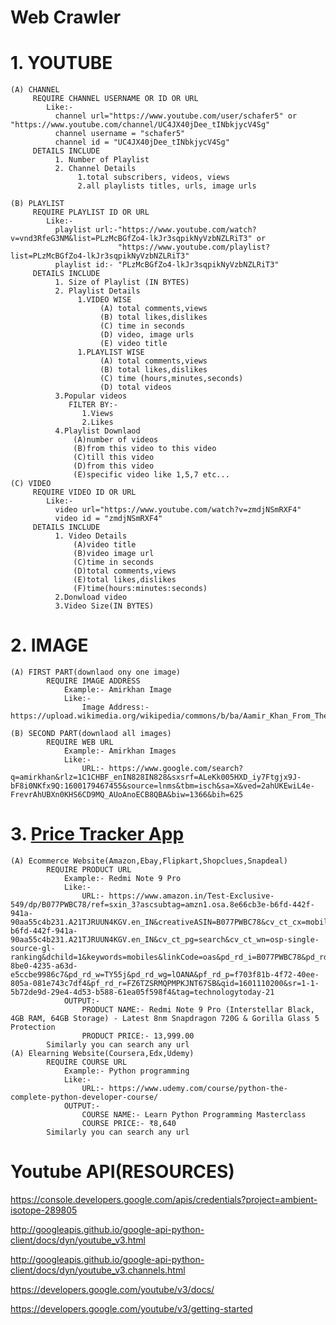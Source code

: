 # Web Crawler

# 1. YOUTUBE
    (A) CHANNEL
         REQUIRE CHANNEL USERNAME OR ID OR URL
            Like:-
              channel url="https://www.youtube.com/user/schafer5" or "https://www.youtube.com/channel/UC4JX40jDee_tINbkjycV4Sg"
              channel username = "schafer5"
              channel id = "UC4JX40jDee_tINbkjycV4Sg"
         DETAILS INCLUDE
              1. Number of Playlist
              2. Channel Details
                   1.total subscribers, videos, views
                   2.all playlists titles, urls, image urls
                   
    (B) PLAYLIST
         REQUIRE PLAYLIST ID OR URL
            Like:-
              playlist url:-"https://www.youtube.com/watch?v=vnd3RfeG3NM&list=PLzMcBGfZo4-lkJr3sqpikNyVzbNZLRiT3" or 
                            "https://www.youtube.com/playlist?list=PLzMcBGfZo4-lkJr3sqpikNyVzbNZLRiT3"
              playlist id:- "PLzMcBGfZo4-lkJr3sqpikNyVzbNZLRiT3"
         DETAILS INCLUDE
              1. Size of Playlist (IN BYTES)
              2. Playlist Details
                   1.VIDEO WISE
                        (A) total comments,views
                        (B) total likes,dislikes
                        (C) time in seconds
                        (D) video, image urls
                        (E) video title
                   1.PLAYLIST WISE
                        (A) total comments,views
                        (B) total likes,dislikes
                        (C) time (hours,minutes,seconds)
                        (D) total videos
              3.Popular videos
                 FILTER BY:-
                    1.Views
                    2.Likes
              4.Playlist Downlaod
                  (A)number of videos
                  (B)from this video to this video
                  (C)till this video
                  (D)from this video
                  (E)specific video like 1,5,7 etc...
    (C) VIDEO
         REQUIRE VIDEO ID OR URL
            Like:-
              video url="https://www.youtube.com/watch?v=zmdjNSmRXF4"
              video id = "zmdjNSmRXF4"
         DETAILS INCLUDE
              1. Video Details
                  (A)video title
                  (B)video image url
                  (C)time in seconds
                  (D)total comments,views
                  (E)total likes,dislikes
                  (F)time(hours:minutes:seconds)
              2.Donwload video
              3.Video Size(IN BYTES)
# 2. IMAGE
    (A) FIRST PART(downlaod ony one image)
            REQUIRE IMAGE ADDRESS
                Example:- Amirkhan Image
                Like:-
                    Image Address:- https://upload.wikimedia.org/wikipedia/commons/b/ba/Aamir_Khan_From_The_NDTV_Greenathon_at_Yash_Raj_Studios_%2811%29.jpg

    (B) SECOND PART(downlaod all images)
            REQUIRE WEB URL
                Example:- Amirkhan Images
                Like:-
                    URL:- https://www.google.com/search?q=amirkhan&rlz=1C1CHBF_enIN828IN828&sxsrf=ALeKk005HXD_iy7Ftgjx9J-bF8i0NKfx9Q:1600179467455&source=lnms&tbm=isch&sa=X&ved=2ahUKEwiL4e-FrevrAhUBXn0KHS6CD9MQ_AUoAnoECB8QBA&biw=1366&bih=625

# 3. [Price Tracker App](https://github.com/abhishekgoyal-a11y/Price-tracker-app)
    (A) Ecommerce Website(Amazon,Ebay,Flipkart,Shopclues,Snapdeal)
            REQUIRE PRODUCT URL
                Example:- Redmi Note 9 Pro
                Like:-
                    URL:- https://www.amazon.in/Test-Exclusive-549/dp/B077PWBC78/ref=sxin_3?ascsubtag=amzn1.osa.8e66cb3e-b6fd-442f-941a-90aa55c4b231.A21TJRUUN4KGV.en_IN&creativeASIN=B077PWBC78&cv_ct_cx=mobiles&cv_ct_id=amzn1.osa.8e66cb3e-b6fd-442f-941a-90aa55c4b231.A21TJRUUN4KGV.en_IN&cv_ct_pg=search&cv_ct_wn=osp-single-source-gl-ranking&dchild=1&keywords=mobiles&linkCode=oas&pd_rd_i=B077PWBC78&pd_rd_r=400e04f7-8be0-4235-a63d-e5ccbe9986c7&pd_rd_w=TY55j&pd_rd_wg=lOANA&pf_rd_p=f703f81b-4f72-40ee-805a-081e743c7df4&pf_rd_r=FZ6TZSRMQPMPKJNT67SB&qid=1601110200&sr=1-1-5b72de9d-29e4-4d53-b588-61ea05f598f4&tag=technologytoday-21
                OUTPUT:-
                    PRODUCT NAME:- Redmi Note 9 Pro (Interstellar Black, 4GB RAM, 64GB Storage) - Latest 8nm Snapdragon 720G & Gorilla Glass 5 Protection
                    PRODUCT PRICE:- 13,999.00 
            Similarly you can search any url 
    (A) Elearning Website(Coursera,Edx,Udemy)
            REQUIRE COURSE URL
                Example:- Python programming
                Like:-
                    URL:- https://www.udemy.com/course/python-the-complete-python-developer-course/
                OUTPUT:-
                    COURSE NAME:- Learn Python Programming Masterclass
                    COURSE PRICE:- ₹8,640
            Similarly you can search any url 
                    
# Youtube API(RESOURCES)

https://console.developers.google.com/apis/credentials?project=ambient-isotope-289805

http://googleapis.github.io/google-api-python-client/docs/dyn/youtube_v3.html

http://googleapis.github.io/google-api-python-client/docs/dyn/youtube_v3.channels.html

https://developers.google.com/youtube/v3/docs/

https://developers.google.com/youtube/v3/getting-started
